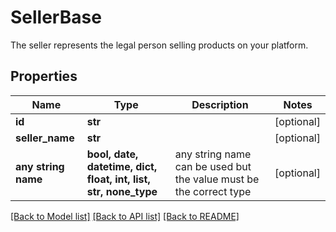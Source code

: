 # SellerBase

The seller represents the legal person selling products on your platform. 

## Properties
Name | Type | Description | Notes
------------ | ------------- | ------------- | -------------
**id** | **str** |  | [optional] 
**seller_name** | **str** |  | [optional] 
**any string name** | **bool, date, datetime, dict, float, int, list, str, none_type** | any string name can be used but the value must be the correct type | [optional]

[[Back to Model list]](../README.md#documentation-for-models) [[Back to API list]](../README.md#documentation-for-api-endpoints) [[Back to README]](../README.md)


